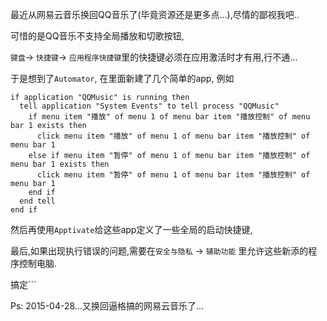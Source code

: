 最近从网易云音乐换回QQ音乐了(毕竟资源还是更多点...),尽情的鄙视我吧..

可惜的是QQ音乐不支持全局播放和切歌按钮,

`键盘`-> `快捷键`-> `应用程序快捷键`里的快捷键必须在应用激活时才有用,行不通...

于是想到了`Automator`, 在里面新建了几个简单的app, 例如

```
if application "QQMusic" is running then
  tell application "System Events" to tell process "QQMusic"
    if menu item "播放" of menu 1 of menu bar item "播放控制" of menu bar 1 exists then
      click menu item "播放" of menu 1 of menu bar item "播放控制" of menu bar 1
    else if menu item "暂停" of menu 1 of menu bar item "播放控制" of menu bar 1 exists then
      click menu item "暂停" of menu 1 of menu bar item "播放控制" of menu bar 1
    end if
  end tell
end if
```

然后再使用`Apptivate`给这些app定义了一些全局的启动快捷键,

最后,如果出现执行错误的问题,需要在`安全与隐私` -> `辅助功能` 里允许这些新添的程序控制电脑.

搞定```

Ps: 2015-04-28...又换回逼格搞的网易云音乐了...